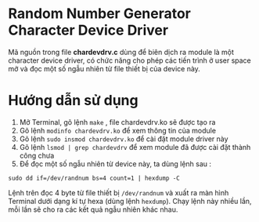 # Random Number Generator Character Device Driver
Mã nguồn trong file **chardevdrv.c** dùng để biên dịch ra module là một character device driver,
có chức năng cho phép các tiến trình ở user space mở và đọc một số ngẫu
nhiên từ file thiết bị của device này.
# Hướng dẫn sử dụng
1. Mở Terminal, gõ lệnh `make` , file chardevdrv.ko sẽ được tạo ra
2. Gõ lệnh `modinfo chardevdrv.ko` để xem thông tin của module
3. Gõ lệnh `sudo insmod chardevdrv.ko` để cài đặt module driver này
4. Gõ lệnh `lsmod | grep chardevdrv` để xem module đã được cài đặt thành công chưa
5. Để đọc một số ngẫu nhiên từ device này, ta dùng lệnh sau :
```
sudo dd if=/dev/randnum bs=4 count=1 | hexdump -C
```
Lệnh trên đọc 4 byte từ file thiết bị `/dev/randnum` và xuất ra màn hình Terminal dưới dạng kí tự hexa (dùng lệnh `hexdump`). Chạy lệnh này nhiều lần, mỗi lần sẽ cho ra các kết quả ngẫu nhiên khác nhau.
